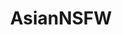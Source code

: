 ---
title: AsianNSFW
crosslinks:
- livven
- NSFW_Hentai_n_Jav
- u_imguralbumbot
- JavPreview
- botwatch
- JavDownloadCenter
- youtubefactsbot
- SauceForGif
- GirlsFinishingTheJob
- bodyshots
- Maria_Ozawa
- BrendaSong
- freeuse
- Roleplaykik
- malaysia
- JuliaJAV
- AsianHotties
- SomeXMyArmsBendBack
- PornStarletHQ
- SpankSafe
---